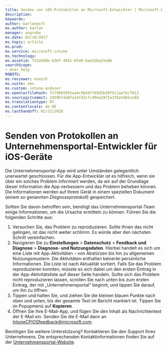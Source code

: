 ```yaml
---
title: Senden von iOS-Protokollen an Microsoft-Entwickler | Microsoft-Dokumentation
description: 
keywords: 
author: barlanmsft
ms.author: barlan
manager: angrobe
ms.date: 03/10/2017
ms.topic: article
ms.prod: 
ms.service: microsoft-intune
ms.technology: 
ms.assetid: 733a590e-836f-4941-bfd9-6ae53ba25e06
searchScope:
- User help
ROBOTS: 
ms.reviewer: esmich
ms.suite: ems
ms.custom: intune-enduser
ms.openlocfilehash: f1790b5955aa4c90447f49d2b39f5c1aa7ecf813
ms.sourcegitcommit: 2459bfda07a2afd2cfcd94a1972a3fb2e565ce8d
ms.translationtype: HT
ms.contentlocale: de-DE
ms.lasthandoff: 01/22/2018
---
```

# <a name="send-logs-to-the-company-portal-developers-for-ios-devices"></a>Senden von Protokollen an Unternehmensportal-Entwickler für iOS-Geräte

Die Unternehmensportal-App wird unter Umständen gelegentlich unerwartet geschlossen. Für die App-Entwickler ist es hilfreich, wenn sie über ein solches Problem informiert werden, da wir auf der Grundlage dieser Information die App verbessern und das Problem beheben können. Die Informationen werden auf Ihrem Gerät in einem speziellen Dokument (einem so genannten _Diagnoseprotokoll_) gespeichert.

Sollten Sie davon betroffen sein, benötigt das Unternehmensportal-Team einige Informationen, um die Ursache ermitteln zu können. Führen Sie die folgenden Schritte aus:

1.  Versuchen Sie, das Problem zu reproduzieren. Sollte Ihnen das nicht gelingen, ist das nicht weiter schlimm. Es würde aber den nächsten Schritt vereinfachen.
2.  Navigieren Sie zu __Einstellungen__ > __Datenschutz__ > __Feedback und Diagnose__ > __Diagnose- und Nutzungsdaten__. Hierbei handelt es sich um eine Liste mit App-Aktivitäten – von Abstürzen bis hin zu allgemeinen Nutzungsmustern. Die Aktivitäten enthalten keinerlei persönliche Informationen. Die Liste ist nach Aktualität sortiert. Falls Sie das Problem reproduzieren konnten, müsste es sich dabei um den ersten Eintrag in der App-Aktivitätsliste auf dieser Seite handeln. Sollte sich das Problem nicht reproduzieren lassen, scrollen Sie nach unten bis zum ersten Eintrag, der mit „Unternehmensportal“ beginnt, und tippen Sie darauf, um ihn zu öffnen.
3.  Tippen und halten Sie, und ziehen Sie die kleinen blauen Punkte nach oben und unten, bis der gesamte Text im Bericht markiert ist. Tippen Sie im Popupmenü auf __Kopieren__.
4.  Öffnen Sie Ihre E-Mail-App, und fügen Sie den Inhalt als Nachrichtentext der E-Mail ein. Senden Sie die E-Mail dann an <a href="mailto:IntuneCPiOSfeedback@microsoft.com?subject=My Company Portal App Closed Unexpectedly&body=Press and hold, then paste your copied Company Portal app logs here.">IntuneCPiOSfeedback@microsoft.com</a>.

Benötigen Sie weitere Unterstützung? Kontaktieren Sie den Support Ihres Unternehmens. Die entsprechenden Kontaktinformationen finden Sie auf der [Unternehmensportal-Website](https://portal.manage.microsoft.com#HelpDeskDialog).

